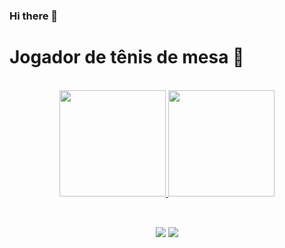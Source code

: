 ### Hi there 👋

<h1>Jogador de tênis de mesa 🏓</h1>


<br/>
<div align="center">
  <a href="https://github.com/xxmarce1oo">
  <img height="170em" src="https://github-readme-stats.vercel.app/api?username=xxmarce1oo&show_icons=true&theme=neon&include_all_commits=true&count_private=true&border_radius=35"/>
  <img height="170em" src="https://github-readme-stats.vercel.app/api/top-langs/?username=xxmarce1oo&layout=compact&langs_count=8&theme=neon&border_radius=35"/>
</div>

##
<br/>
<div align="center"> 
  <a href="https://www.linkedin.com/in/marcelobatista777/" target="_blank"><img src="https://img.shields.io/badge/-LinkedIn-%230077B5?style=for-the-badge&logo=linkedin&logoColor=white" target="_blank"></a> 
  <a href="mailto:marcelobatista39@hotmail.com"><img src="https://img.shields.io/badge/Microsoft_Outlook-0078D4?style=for-the-badge&logo=microsoft-outlook&logoColor=white" target="_blank"></a>
</div>
